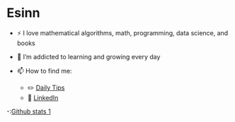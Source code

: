 # Esinn
- :zap: I love mathematical algorithms, math, programming, data science, and books
- 🌱 I’m addicted to learning and growing every day

- 📫 How to find me: 
  
  - :pencil2: [Daily Tips](https://mathdatasimplified.com/)
  - :office: [LinkedIn](www.linkedin.com/in/esin-oruç-73b0a4228)
  
-:[Github stats 1](https://github-readme-stats.vercel.app/api?username=kullanıcıadınız&show_icons=true&theme=gradient)
